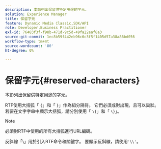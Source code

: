 ```yaml
---
description: 本節列出保留供特定用途的字元。
solution: Experience Manager
title: 保留字元
feature: Dynamic Media Classic,SDK/API
role: Developer,Business Practitioner
exl-id: 76483f3f-f98b-471d-9c5d-49fa22eaf8a3
source-git-commit: 1ec8b59f442eb96c6c3f5f1405d57a38a86bd056
workflow-type: tm+mt
source-wordcount: '80'
ht-degree: 0%

---
```


# 保留字元{#reserved-characters}

本節列出保留供特定用途的字元。

RTF使用大括弧「 `{`」和「 `}`」作為組分隔符。 它們必須成對出現，且可以巢狀。 若要在文字字串中顯示大括弧，請分別使用「 `\{`」和「 `\}`」。

>[!NOTE]
>
>必須對RTF中使用的所有大括弧進行URL編碼。

反斜線「\」用於引入RTF命令和關鍵字。 要顯示反斜線，請使用`'\\'`。
